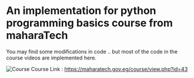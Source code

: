 # An implementation for python programming basics course from maharaTech

You may find some modifications in code .. but most of the code in the course videos are implemented here.
<br/>

![Course](pythonProgrammingCourse.png)
Course Link : https://maharatech.gov.eg/course/view.php?id=43
